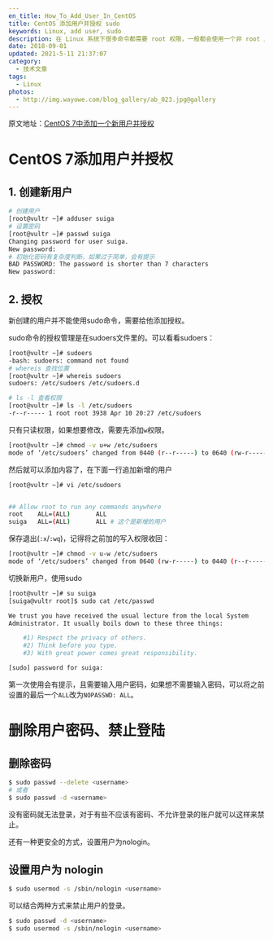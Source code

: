 ```yaml
---
en_title: How_To_Add_User_In_CentOS
title: CentOS 添加用户并授权 sudo
keywords: Linux, add user, sudo
description: 在 Linux 系统下很多命令都需要 root 权限，一般都会使用一个非 root 用户通过 sudo 命令来调用权限。这里记录了如何添加一个用户并设置 sudo 权限。
date: 2018-09-01
updated: 2021-5-11 21:37:07
category:
  - 技术文章
tags:
  - Linux
photos:
  - http://img.wayowe.com/blog_gallery/ab_023.jpg@gallery
---
```


原文地址：[CentOS 7中添加一个新用户并授权](https://blog.csdn.net/GGxiaobai/article/details/53504989)

# CentOS 7添加用户并授权

## 1. 创建新用户

```bash
# 创建用户
[root@vultr ~]# adduser suiga
# 设置密码
[root@vultr ~]# passwd suiga
Changing password for user suiga.
New password:
# 初始化密码有复杂度判断，如果过于简单，会有提示
BAD PASSWORD: The password is shorter than 7 characters
New password:
```

## 2. 授权

新创建的用户并不能使用sudo命令，需要给他添加授权。

sudo命令的授权管理是在sudoers文件里的。可以看看sudoers：

```bash
[root@vultr ~]# sudoers
-bash: sudoers: command not found
# whereis 查找位置
[root@vultr ~]# whereis sudoers
sudoers: /etc/sudoers /etc/sudoers.d

# ls -l 查看权限
[root@vultr ~]# ls -l /etc/sudoers
-r--r----- 1 root root 3938 Apr 10 20:27 /etc/sudoers
```

只有只读权限，如果想要修改，需要先添加`w`权限。

```bash
[root@vultr ~]# chmod -v u+w /etc/sudoers
mode of ‘/etc/sudoers’ changed from 0440 (r--r-----) to 0640 (rw-r-----)
```

然后就可以添加内容了，在下面一行追加新增的用户

```bash
[root@vultr ~]# vi /etc/sudoers


## Allow root to run any commands anywhere
root    ALL=(ALL)       ALL
suiga   ALL=(ALL)       ALL # 这个是新增的用户
```

保存退出(`:x`/`:wq`)，记得将之前加的写入权限收回：

```bash
[root@vultr ~]# chmod -v u-w /etc/sudoers
mode of ‘/etc/sudoers’ changed from 0640 (rw-r-----) to 0440 (r--r-----)
```

切换新用户，使用sudo

```bash
[root@vultr ~]# su suiga
[suiga@vultr root]$ sudo cat /etc/passwd

We trust you have received the usual lecture from the local System
Administrator. It usually boils down to these three things:

    #1) Respect the privacy of others.
    #2) Think before you type.
    #3) With great power comes great responsibility.

[sudo] password for suiga:
```

第一次使用会有提示，且需要输入用户密码，如果想不需要输入密码，可以将之前设置的最后一个`ALL`改为`NOPASSWD: ALL`。

# 删除用户密码、禁止登陆

## 删除密码

```bash
$ sudo passwd --delete <username>
# 或者
$ sudo passwd -d <username>
```

没有密码就无法登录，对于有些不应该有密码、不允许登录的账户就可以这样来禁止。

还有一种更安全的方式，设置用户为nologin。

## 设置用户为 nologin

```bash
$ sudo usermod -s /sbin/nologin <username>
```

可以结合两种方式来禁止用户的登录。

```bash
$ sudo passwd -d <username>
$ sudo usermod -s /sbin/nologin <username>
```
